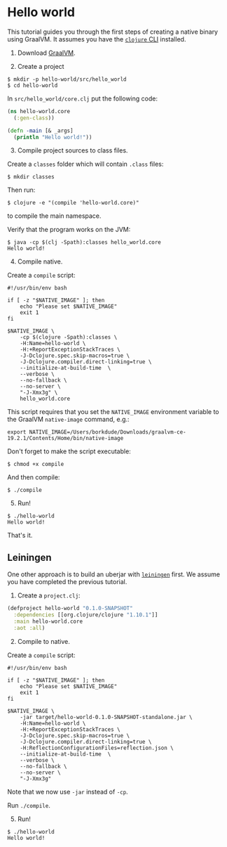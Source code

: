 # Hello world

This tutorial guides you through the first steps of creating a native binary using GraalVM. It assumes you have the [`clojure` CLI](https://clojure.org/guides/getting_started) installed.

1. Download [GraalVM](https://github.com/oracle/graal/releases).

2. Create a project

``` shellsession
$ mkdir -p hello-world/src/hello_world
$ cd hello-world
```

In `src/hello_world/core.clj` put the following code:

``` clojure
(ns hello-world.core
  (:gen-class))

(defn -main [& _args]
  (println "Hello world!"))
```

3. Compile project sources to class files.

Create a `classes` folder which will contain `.class` files:

```
$ mkdir classes
```

Then run:

```
$ clojure -e "(compile 'hello-world.core)"
```

to compile the main namespace.

Verify that the program works on the JVM:

```
$ java -cp $(clj -Spath):classes hello_world.core
Hello world!
```

4. Compile native.

Create a `compile` script:

``` shellsession
#!/usr/bin/env bash

if [ -z "$NATIVE_IMAGE" ]; then
    echo "Please set $NATIVE_IMAGE"
    exit 1
fi

$NATIVE_IMAGE \
    -cp $(clojure -Spath):classes \
    -H:Name=hello-world \
    -H:+ReportExceptionStackTraces \
    -J-Dclojure.spec.skip-macros=true \
    -J-Dclojure.compiler.direct-linking=true \
    --initialize-at-build-time  \
    --verbose \
    --no-fallback \
    --no-server \
    "-J-Xmx3g" \
    hello_world.core
```

This script requires that you set the `NATIVE_IMAGE` environment variable to the GraalVM `native-image` command, e.g.:

``` shellsession
export NATIVE_IMAGE=/Users/borkdude/Downloads/graalvm-ce-19.2.1/Contents/Home/bin/native-image
```

Don't forget to make the script executable:

``` shellsession
$ chmod +x compile
```

And then compile:

``` shellsession
$ ./compile
```

5. Run!

``` shellsession
$ ./hello-world
Hello world!
```

That's it. 

## Leiningen

One other approach is to build an uberjar with [`leiningen`](https://leiningen.org/) first. We assume you have completed the previous tutorial.

1. Create a `project.clj`:

``` clojure
(defproject hello-world "0.1.0-SNAPSHOT"
  :dependencies [[org.clojure/clojure "1.10.1"]]
  :main hello-world.core
  :aot :all)
```

2. Compile to native.

Create a `compile` script:

```
#!/usr/bin/env bash

if [ -z "$NATIVE_IMAGE" ]; then
    echo "Please set $NATIVE_IMAGE"
    exit 1
fi

$NATIVE_IMAGE \
    -jar target/hello-world-0.1.0-SNAPSHOT-standalone.jar \
    -H:Name=hello-world \
    -H:+ReportExceptionStackTraces \
    -J-Dclojure.spec.skip-macros=true \
    -J-Dclojure.compiler.direct-linking=true \
    -H:ReflectionConfigurationFiles=reflection.json \
    --initialize-at-build-time  \
    --verbose \
    --no-fallback \
    --no-server \
    "-J-Xmx3g"
```

Note that we now use `-jar` instead of `-cp`.

Run `./compile`.

5. Run!

``` shellsession
$ ./hello-world
Hello world!
```
